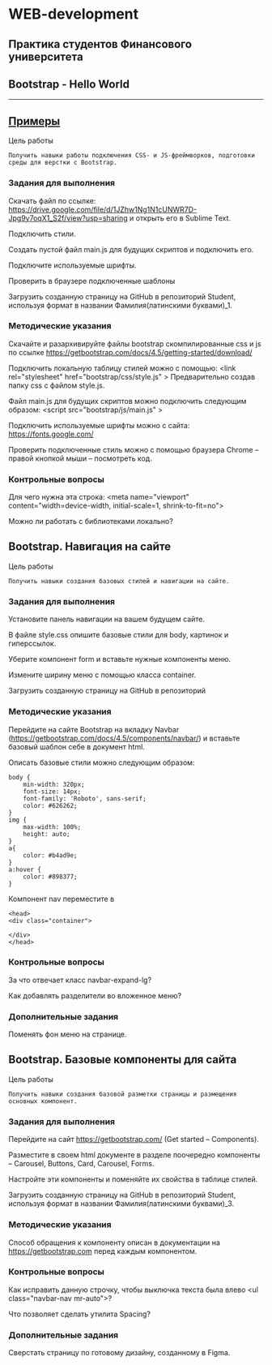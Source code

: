 # WEB-development


## Практика студентов Финансового университета


## Bootstrap - Hello World
____________________
## [Примеры](https://github.com/VladimirAndropov/scos-platform/tree/master/lms/static/sass/bootstrap)

Цель работы 

    Получить навыки работы подключения CSS- и JS-фреймворков, подготовки среды для верстки с Bootstrap.



### Задания для выполнения
Скачать файл по ссылке: https://drive.google.com/file/d/1JZhw1Ng1N1cUNWR7D-Jpg9y7oqX1_S2f/view?usp=sharing
и открыть его в Sublime Text.

Подключить стили.

Создать пустой файл main.js для будущих скриптов и подключить его.

Подключите используемые шрифты.

Проверить в браузере подключенные шаблоны

Загрузить созданную страницу на GitHub в репозиторий Student, используя формат в названии Фамилия(латинскими буквами)_1.

### Методические указания
Скачайте и разархивируйте файлы bootstrap  скомпилированные css и js по ссылке
https://getbootstrap.com/docs/4.5/getting-started/download/

Подключить локальную таблицу стилей можно с помощью:
\<link rel="stylesheet" href="bootstrap/css/style.js" > 
Предварительно создав папку css с файлом style.js.

Файл main.js для будущих скриптов можно подключить следующим образом:
\<script src="bootstrap/js/main.js" ></script>

Подключить используемые шрифты можно с сайта: https://fonts.google.com/

Проверить подключенные стиль можно с помощью браузера Chrome – правой кнопкой мыши – посмотреть код. 




### Контрольные вопросы
Для чего нужна эта строка: 
\<meta name="viewport" content="width=device-width, initial-scale=1, shrink-to-fit=no">

Можно ли работать с библиотеками локально?


## Bootstrap.  Навигация на сайте
Цель работы

    Получить навыки создания базовых стилей и навигации на сайте.

### Задания для выполнения
Установите панель навигации на вашем будущем сайте.

В файле style.css опишите базовые стили для body, картинок и гиперссылок.

Уберите компонент form и вставьте нужные компоненты меню.

Измените ширину меню с помощью класса container.

Загрузить созданную страницу на GitHub в репозиторий 

### Методические указания
Перейдите на сайте Bootstrap на вкладку Navbar (https://getbootstrap.com/docs/4.5/components/navbar/) и вставьте базовый шаблон себе в документ html.

Описать базовые стили можно следующим образом:
    
    body {
	    min-width: 320px;
	    font-size: 14px;
	    font-family: 'Roboto', sans-serif;
	    color: #626262;
    }
    img {
	    max-width: 100%;
	    height: auto;
    }
    a{
	    color: #b4ad9e;
    }
    a:hover {
	    color: #898377;
    }

Компонент nav переместите в 

    <head>
    <div class="container">

    </div>
    </head>



### Контрольные вопросы
За что отвечает класс navbar-expand-lg?

Как добавлять разделители во вложенное меню?

### Дополнительные задания

Поменять фон меню на странице.

## Bootstrap.  Базовые компоненты для сайта

Цель работы

    Получить навыки создания базовой разметки страницы и размещения основных компонент.

### Задания для выполнения
Перейдите на сайт https://getbootstrap.com/ (Get started – Components).

Разместите в своем html документе в разделе <body> поочередно компоненты – Carousel, Buttons, Card, Carousel, Forms.

Настройте эти компоненты и поменяйте их свойства в таблице стилей.

Загрузить созданную страницу на GitHub в репозиторий Student, используя формат в названии Фамилия(латинскими буквами)_3.

### Методические указания
Способ обращения к компоненту описан в документации на https://getbootstrap.com перед каждым компонентом.

### Контрольные вопросы
Как исправить данную строчку, чтобы выключка текста была влево \<ul class="navbar-nav mr-auto">?

Что позволяет сделать утилита Spacing?

### Дополнительные задания
Сверстать страницу по готовому дизайну, созданному в Figma.
